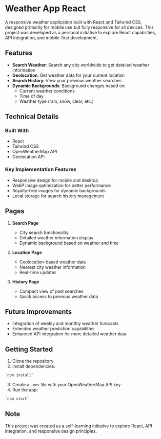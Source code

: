 # Weather App React

A responsive weather application built with React and Tailwind CSS, designed primarily for mobile use but fully responsive for all devices. This project was developed as a personal initiative to explore React capabilities, API integration, and mobile-first development.

## Features

- **Search Weather**: Search any city worldwide to get detailed weather information
- **Geolocation**: Get weather data for your current location
- **Search History**: View your previous weather searches
- **Dynamic Backgrounds**: Background changes based on:
    - Current weather conditions
    - Time of day
    - Weather type (rain, snow, clear, etc.)

## Technical Details

### Built With
- React
- Tailwind CSS
- OpenWeatherMap API
- Geolocation API

### Key Implementation Features
- Responsive design for mobile and desktop
- WebP image optimization for better performance
- Royalty-free images for dynamic backgrounds
- Local storage for search history management

## Pages

1. **Search Page**
     - City search functionality
     - Detailed weather information display
     - Dynamic background based on weather and time

2. **Location Page**
     - Geolocation-based weather data
     - Nearest city weather information
     - Real-time updates

3. **History Page**
     - Compact view of past searches
     - Quick access to previous weather data

## Future Improvements

- Integration of weekly and monthly weather forecasts
- Extended weather prediction capabilities
- Enhanced API integration for more detailed weather data

## Getting Started

1. Clone the repository
2. Install dependencies: 
```bash
`npm install`
```
3. Create a `.env` file with your OpenWeatherMap API key
4. Run the app:
```bash 
`npm start`
```

## Note

This project was created as a self-learning initiative to explore React, API integration, and responsive design principles.

